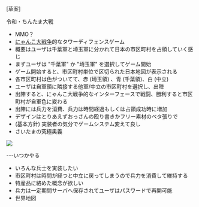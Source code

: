 [草案]

令和・ちんたま大戦

* MMO？
* [にゃんこ大戦争](https://www.youtube.com/watch?v=wwNtx8eFE3Y)的なタワーディフェンスゲーム
* 概要はユーザは千葉軍と埼玉軍に分かれて日本の市区町村を占領していく感じ
* まずユーザは "千葉軍" か "埼玉軍" を選択してゲーム開始
* ゲーム開始すると、市区町村単位で区切られた日本地図が表示される
* 各市区町村は色がついてて、赤 (埼玉領) 、青 (千葉領)、白 (中立)
* ユーザは自軍領に隣接する他軍/中立の市区町村を選択し、出陣
* 出陣すると、にゃんこ大戦争的なインターフェースで戦闘、勝利すると市区町村が自軍色に変わる
* 出陣には兵力を消費、兵力は時間経過もしくは占領成功時に増加
* デザインはとりあえずおっさんの殴り書きかフリー素材のベタ張りで
* (基本方針) 実装者の気分でゲームシステム変えて良し
* さいたまの究極奥義

![](http://kaomojich.com/wp-content/uploads/saitama/saitama_01.gif)


---いつかやる
* いろんな兵士を実装したい
* 市区町村は時間が経つと中立に戻ってしまうので兵力を消費して維持する
* 特産品に絡めた概念が欲しい
* 兵力は一定期間サーバへ保存されてユーザはパスワードで再開可能
* 世界地図
